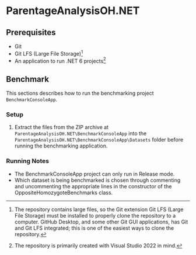 # ParentageAnalysisOH.NET

## Prerequisites

- Git
- Git LFS (Large File Storage)[^1]
- An application to run .NET 6 projects[^2]

[^1]: The repository contains large files, so the Git extension Git LFS (Large File Storage) must be installed to properly clone the repository to a computer. GitHub Desktop, and some other Git GUI applications, has Git and Git LFS integrated; this is one of the easiest ways to clone the repository.
[^2]: The repository is primarily created with Visual Studio 2022 in mind.

## Benchmark

This sections describes how to run the benchmarking project `BenchmarkConsoleApp`.

### Setup

1. Extract the files from the ZIP archive at `ParentageAnalysisOH.NET\BenchmarkConsoleApp` into the `ParentageAnalysisOH.NET\BenchmarkConsoleApp\Datasets` folder before running the benchmarking application.

### Running Notes

- The BenchmarkConsoleApp project can only run in Release mode.
- Which dataset is being benchmarked is chosen through commenting and uncommenting the appropriate lines in the constructor of the OppositeHomozygoteBenchmarks class.
